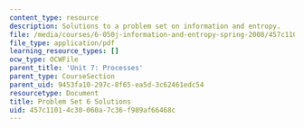 ```yaml
---
content_type: resource
description: Solutions to a problem set on information and entropy.
file: /media/courses/6-050j-information-and-entropy-spring-2008/457c11014c30060a7c36f989af66468c_MIT6_050JS08_ps_06_sol.pdf
file_type: application/pdf
learning_resource_types: []
ocw_type: OCWFile
parent_title: 'Unit 7: Processes'
parent_type: CourseSection
parent_uid: 9453fa10-297c-8f65-ea5d-3c62461edc54
resourcetype: Document
title: Problem Set 6 Solutions
uid: 457c1101-4c30-060a-7c36-f989af66468c
---
```

